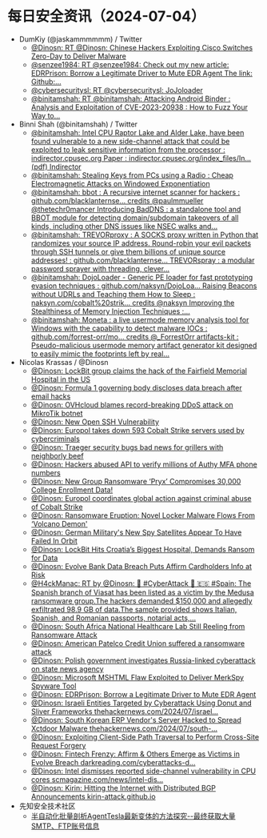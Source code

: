 # 每日安全资讯（2024-07-04）

- DumKiy (@jaskammmmmm) / Twitter
  - [@Dinosn: RT @Dinosn: Chinese Hackers Exploiting Cisco Switches Zero-Day to Deliver Malware](https://twitter.com/Dinosn/status/1808030618917167582)
  - [@senzee1984: RT @senzee1984: Check out my new article: EDRPrison: Borrow a Legitimate Driver to Mute EDR Agent The link:  Github:…](https://twitter.com/senzee1984/status/1808141021710049545)
  - [@cybersecuritysl: RT @cybersecuritysl: JoJoloader](https://twitter.com/cybersecuritysl/status/1808036298734944303)
  - [@binitamshah: RT @binitamshah: Attacking Android Binder : Analysis and Exploitation of CVE-2023-20938 :  How to Fuzz Your Way to…](https://twitter.com/binitamshah/status/1798303728493359347)
- Binni Shah (@binitamshah) / Twitter
  - [@binitamshah: Intel CPU Raptor Lake and Alder Lake, have been found vulnerable to a new side-channel attack that could be exploited to leak sensitive information from the processor : indirector.cpusec.org Paper : indirector.cpusec.org/index_files/In… (pdf) Indirector](https://twitter.com/binitamshah/status/1808499567312462176)
  - [@binitamshah: Stealing Keys from PCs using a Radio : Cheap Electromagnetic Attacks on Windowed Exponentiation](https://twitter.com/binitamshah/status/1808460228331205018)
  - [@binitamshah: bbot : A recursive internet scanner for hackers : github.com/blacklanternse… credits @paulmmueller @thetechr0mancer Introducing BadDNS : a standalone tool and BBOT module for detecting domain/subdomain takeovers of all kinds, including other DNS issues like NSEC walks and…](https://twitter.com/binitamshah/status/1808458204348895491)
  - [@binitamshah: TREVORproxy : A SOCKS proxy written in Python that randomizes your source IP address. Round-robin your evil packets through SSH tunnels or give them billions of unique source addresses! : github.com/blacklanternse… TREVORspray : a modular password sprayer with threading, clever…](https://twitter.com/binitamshah/status/1808451454807822716)
  - [@binitamshah: DojoLoader - Generic PE loader for fast prototyping evasion techniques : github.com/naksyn/DojoLoa… Raising Beacons without UDRLs and Teaching them How to Sleep : naksyn.com/cobalt%20strik… credits @naksyn Improving the Stealthiness of Memory Injection Techniques :…](https://twitter.com/binitamshah/status/1808442989704016178)
  - [@binitamshah: Moneta : a live usermode memory analysis tool for Windows with the capability to detect malware IOCs : github.com/forrest-orr/mo… credits @_ForrestOrr artifacts-kit : Pseudo-malicious usermode memory artifact generator kit designed to easily mimic the footprints left by real…](https://twitter.com/binitamshah/status/1808442538849869863)
- Nicolas Krassas / @Dinosn
  - [@Dinosn: LockBit group claims the hack of the Fairfield Memorial Hospital in the US](https://twitter.com/Dinosn/status/1808584705303851357)
  - [@Dinosn: Formula 1 governing body discloses data breach after email hacks](https://twitter.com/Dinosn/status/1808584669236986072)
  - [@Dinosn: OVHcloud blames record-breaking DDoS attack on MikroTik botnet](https://twitter.com/Dinosn/status/1808584425703182543)
  - [@Dinosn: New Open SSH Vulnerability](https://twitter.com/Dinosn/status/1808583815389909294)
  - [@Dinosn: Europol takes down 593 Cobalt Strike servers used by cybercriminals](https://twitter.com/Dinosn/status/1808583778857791513)
  - [@Dinosn: Traeger security bugs bad news for grillers with neighborly beef](https://twitter.com/Dinosn/status/1808583735283011890)
  - [@Dinosn: Hackers abused API to verify millions of Authy MFA phone numbers](https://twitter.com/Dinosn/status/1808583688159965561)
  - [@Dinosn: New Group Ransomware ‘Pryx’ Compromises 30,000 College Enrollment Data!](https://twitter.com/Dinosn/status/1808557317690175802)
  - [@Dinosn: Europol coordinates global action against criminal abuse of Cobalt Strike](https://twitter.com/Dinosn/status/1808555268508127641)
  - [@Dinosn: Ransomware Eruption: Novel Locker Malware Flows From ‘Volcano Demon'](https://twitter.com/Dinosn/status/1808552511344947522)
  - [@Dinosn: German Military's New Spy Satellites Appear To Have Failed In Orbit](https://twitter.com/Dinosn/status/1808551803778388296)
  - [@Dinosn: LockBit Hits Croatia’s Biggest Hospital, Demands Ransom for Data](https://twitter.com/Dinosn/status/1808509445254635994)
  - [@Dinosn: Evolve Bank Data Breach Puts Affirm Cardholders Info at Risk](https://twitter.com/Dinosn/status/1808491920848502944)
  - [@H4ckManac: RT by @Dinosn: 🚨 #CyberAttack 🚨 🇪🇸 #Spain: The Spanish branch of Viasat has been listed as a victim by the Medusa ransomware group.The hackers demanded $150,000 and allegedly exfiltrated 98.9 GB of data.The sample provided shows Italian, Spanish, and Romanian passports, notarial acts,…](https://twitter.com/H4ckManac/status/1808466406117175475)
  - [@Dinosn: South Africa National Healthcare Lab Still Reeling from Ransomware Attack](https://twitter.com/Dinosn/status/1808455949285310613)
  - [@Dinosn: American Patelco Credit Union suffered a ransomware attack](https://twitter.com/Dinosn/status/1808455909967798318)
  - [@Dinosn: Polish government investigates Russia-linked cyberattack on state news agency](https://twitter.com/Dinosn/status/1808445580391133524)
  - [@Dinosn: Microsoft MSHTML Flaw Exploited to Deliver MerkSpy Spyware Tool](https://twitter.com/Dinosn/status/1808445240992219299)
  - [@Dinosn: EDRPrison: Borrow a Legitimate Driver to Mute EDR Agent](https://twitter.com/Dinosn/status/1808393416474009642)
  - [@Dinosn: Israeli Entities Targeted by Cyberattack Using Donut and Sliver Frameworks thehackernews.com/2024/07/israel…](https://twitter.com/Dinosn/status/1808356784341402089)
  - [@Dinosn: South Korean ERP Vendor's Server Hacked to Spread Xctdoor Malware thehackernews.com/2024/07/south-…](https://twitter.com/Dinosn/status/1808346441573646636)
  - [@Dinosn: Exploiting Client-Side Path Traversal to Perform Cross-Site Request Forgery](https://twitter.com/Dinosn/status/1808345854140411981)
  - [@Dinosn: Fintech Frenzy: Affirm & Others Emerge as Victims in Evolve Breach darkreading.com/cyberattacks-d…](https://twitter.com/Dinosn/status/1808345700586959072)
  - [@Dinosn: Intel dismisses reported side-channel vulnerability in CPU cores scmagazine.com/news/intel-dis…](https://twitter.com/Dinosn/status/1808343011115303259)
  - [@Dinosn: Kirin: Hitting the Internet with Distributed BGP Announcements kirin-attack.github.io](https://twitter.com/Dinosn/status/1808342769980584127)
- 先知安全技术社区
  - [半自动化批量剖析AgentTesla最新变体的方法探究--最终获取大量SMTP、FTP账号信息](https://xz.aliyun.com/t/14979)

